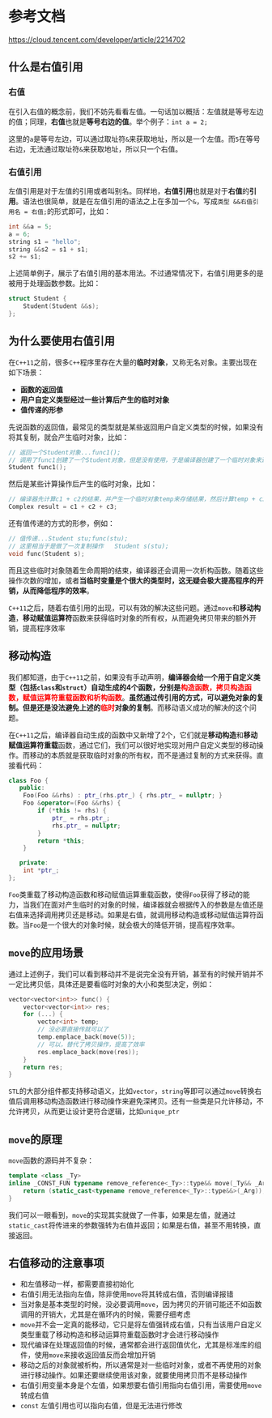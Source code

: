 # 参考文档

https://cloud.tencent.com/developer/article/2214702

## 什么是右值引用

### **右值**

在引入右值的概念前，我们不妨先看看左值。一句话加以概括：左值就是等号左边的值；同理，**右值**也就是**等号右边的值**。举个例子：`int a = 2;`

这里的`a`是等号左边，可以通过取址符`&`来获取地址，所以是一个左值。而`5`在等号右边，无法通过取址符`&`来获取地址，所以只一个右值。

### **右值引用**

左值引用是对于左值的引用或者叫别名。同样地，**右值引用**也就是对于**右值**的**引用**。语法也很简单，就是在左值引用的语法之上在多加一个`&`，写成`类型 &&右值引用名 = 右值;`的形式即可，比如：

```c++
int &&a = 5;
a = 6;
string s1 = "hello";
string &&s2 = s1 + s1;
s2 += s1;
```

上述简单例子，展示了右值引用的基本用法。不过通常情况下，右值引用更多的是被用于处理函数参数。比如：

```c++
struct Student {
    Student(Student &&s);
};
```

## 为什么要使用右值引用

在`C++11`之前，很多`C++`程序里存在大量的**临时对象**，又称无名对象。主要出现在如下场景：

- **函数的返回值**
- **用户自定义类型经过一些计算后产生的临时对象**
- **值传递的形参**

先说函数的返回值，最常见的类型就是某些返回用户自定义类型的时候，如果没有将其复制，就会产生临时对象，比如：

```c++
// 返回一个Student对象...func1();            
// 调用了func1创建了一个Student对象，但是没有使用，于是编译器创建了一个临时对象来进行存储
Student func1(); 
```

然后是某些计算操作后产生的临时对象，比如：

```c++
// 编译器先计算c1 + c2的结果，并产生一个临时对象temp来存储结果，然后计算temp + c3的结果，然后将结果复制给result
Complex result = c1 + c2 + c3;  
```

还有值传递的方式的形参，例如：

```c++
// 值传递...Student stu;func(stu);  
// 这里相当于是做了一次复制操作   Student s(stu);
void func(Student s);  
```

而且这些临时对象随着生命周期的结束，编译器还会调用一次析构函数。随着这些操作次数的增加，或者**当临时变量是个很大的类型时，这无疑会极大提高程序的开销，从而降低程序的效率**。

`C++11`之后，随着右值引用的出现，可以有效的解决这些问题。通过``move``和**移动构造**，**移动赋值运算符**函数来获得临时对象的所有权，从而避免拷贝带来的额外开销，提高程序效率

## 移动构造

我们都知道，由于`C++11`之前，如果没有手动声明，**编译器会给一个用于自定义类型（包括`class`和`struct`）自动生成的4个函数，分别是<font color=red>构造函数，拷贝构造函数，赋值运算符重载函数和析构函数</font>**。**虽然通过传引用的方式，可以避免对象的复制。但是还是没法避免上述的<font color=red>临时</font>对象的复制**。而移动语义成功的解决的这个问题。

在`C++11`之后，编译器自动生成的函数中又新增了2个，它们就是**移动构造**和**移动赋值运算符重载**函数，通过它们，我们可以很好地实现对用户自定义类型的移动操作。而移动的本质就是获取临时对象的所有权，而不是通过复制的方式来获得。直接看代码：

```c++
class Foo {
   public:
    Foo(Foo &&rhs) : ptr_(rhs.ptr_) { rhs.ptr_ = nullptr; }
    Foo &operator=(Foo &&rhs) {
        if (*this != rhs) {
            ptr_ = rhs.ptr_;
            rhs.ptr_ = nullptr;
        }
        return *this;
    }

   private:
    int *ptr_;
};
```

`Foo`类重载了移动构造函数和移动赋值运算重载函数，使得`Foo`获得了移动的能力，当我们在面对产生临时的对象的时候，编译器就会根据传入的参数是左值还是右值来选择调用拷贝还是移动。如果是右值，就调用移动构造或移动赋值运算符函数。当`Foo`是一个很大的对象时候，就会极大的降低开销，提高程序效率。

## `move`的应用场景

通过上述例子，我们可以看到移动并不是说完全没有开销，甚至有的时候开销并不一定比拷贝低，具体还是要看临时对象的大小和类型决定，例如：

```c++
vector<vector<int>> func() {
    vector<vector<int>> res;
    for (...) {
        vector<int> temp;
        // 没必要直接传就可以了
        temp.emplace_back(move(5));
        // 可以，替代了拷贝操作，提高了效率
        res.emplace_back(move(res));
    }
    return res;
}
```

`STL`的大部分组件都支持移动语义，比如`vector`，`string`等即可以通过`move`转换右值后调用移动构造函数进行移动操作来避免深拷贝。还有一些类是只允许移动，不允许拷贝，从而更让设计更符合逻辑，比如`unique_ptr`

## `move`的原理

``move``函数的源码并不复杂：

```c++
template <class _Ty>
inline _CONST_FUN typename remove_reference<_Ty>::type&& move(_Ty&& _Arg) _NOEXCEPT {
    return (static_cast<typename remove_reference<_Ty>::type&&>(_Arg));
}
```

我们可以一眼看到，`move`的实现其实就做了一件事，如果是左值，就通过`static_cast`将传进来的参数强转为右值并返回；如果是右值，甚至不用转换，直接返回。

## 右值移动的注意事项

- 和左值移动一样，都需要直接初始化
- 右值引用无法指向左值，除非使用`move`将其转成右值，否则编译报错
- 当对象是基本类型的时候，没必要调用``move``，因为拷贝的开销可能还不如函数调用的开销大，尤其是在循环内的时候，需要仔细考虑
- `move`并不会一定真的能移动，它只是将左值强转成右值，只有当该用户自定义类型重载了移动构造和移动运算符重载函数时才会进行移动操作
- 现代编译在处理返回值的时候，通常都会进行返回值优化，尤其是标准库的组件，使用`move`来接收返回值反而会增加开销
- 移动之后的对象就被析构，所以通常是对一些临时对象，或者不再使用的对象进行移动操作。如果还要继续使用该对象，就要使用拷贝而不是移动操作
- 右值引用变量本身是个左值，如果想要右值引用指向右值引用，需要使用`move`转成右值
- `const` 左值引用也可以指向右值，但是无法进行修改